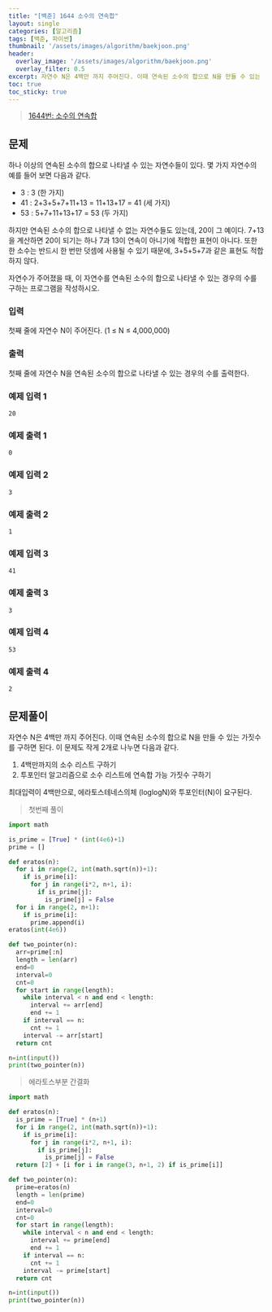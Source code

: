 ```yaml
---
title: "[백준] 1644 소수의 연속합"
layout: single
categories: [알고리즘]
tags: [백준, 파이썬]
thumbnail: '/assets/images/algorithm/baekjoon.png'
header:
  overlay_image: '/assets/images/algorithm/baekjoon.png'
  overlay_filter: 0.5
excerpt: 자연수 N은 4백만 까지 주어진다. 이때 연속된 소수의 합으로 N을 만들 수 있는 가짓수를 구하면 된다. 이 문제도 작게 2개로 나누면 다음과 같다.
toc: true
toc_sticky: true
---
```


>[1644번: 소수의 연속합](https://www.acmicpc.net/problem/1644)
>

## 문제

하나 이상의 연속된 소수의 합으로 나타낼 수 있는 자연수들이 있다. 몇 가지 자연수의 예를 들어 보면 다음과 같다.

- 3 : 3 (한 가지)
- 41 : 2+3+5+7+11+13 = 11+13+17 = 41 (세 가지)
- 53 : 5+7+11+13+17 = 53 (두 가지)

하지만 연속된 소수의 합으로 나타낼 수 없는 자연수들도 있는데, 20이 그 예이다. 7+13을 계산하면 20이 되기는 하나 7과 13이 연속이 아니기에 적합한 표현이 아니다. 또한 한 소수는 반드시 한 번만 덧셈에 사용될 수 있기 때문에, 3+5+5+7과 같은 표현도 적합하지 않다.

자연수가 주어졌을 때, 이 자연수를 연속된 소수의 합으로 나타낼 수 있는 경우의 수를 구하는 프로그램을 작성하시오.

### 입력

첫째 줄에 자연수 N이 주어진다. (1 ≤ N ≤ 4,000,000)

### 출력

첫째 줄에 자연수 N을 연속된 소수의 합으로 나타낼 수 있는 경우의 수를 출력한다.

### 예제 입력 1

```
20
```

### 예제 출력 1

```
0
```

### 예제 입력 2

```
3
```

### 예제 출력 2

```
1
```

### 예제 입력 3

```
41
```

### 예제 출력 3

```
3
```

### 예제 입력 4

```
53
```

### 예제 출력 4

```
2
```

## 문제풀이

자연수 N은 4백만 까지 주어진다. 이때 연속된 소수의 합으로 N을 만들 수 있는 가짓수를 구하면 된다. 이 문제도 작게 2개로 나누면 다음과 같다.

1. 4백만까지의 소수 리스트 구하기
2. 투포인터 알고리즘으로 소수 리스트에 연속합 가능 가짓수 구하기

최대입력이 4백만으로, 에라토스테네스의체 (loglogN)와 투포인터(N)이 요구된다.

> 첫번째 풀이
> 

```python
import math

is_prime = [True] * (int(4e6)+1)
prime = []

def eratos(n):
  for i in range(2, int(math.sqrt(n))+1):
    if is_prime[i]:
      for j in range(i*2, n+1, i):
        if is_prime[j]:
          is_prime[j] = False
  for i in range(2, n+1):
    if is_prime[i]:
      prime.append(i)
eratos(int(4e6))

def two_pointer(n):
  arr=prime[:n]
  length = len(arr)
  end=0
  interval=0
  cnt=0
  for start in range(length):
    while interval < n and end < length:
      interval += arr[end]
      end += 1
    if interval == n:
      cnt += 1
    interval -= arr[start]
  return cnt

n=int(input())
print(two_pointer(n))
```

> 에라토스부분 간결화
> 

```python
import math

def eratos(n):
  is_prime = [True] * (n+1)
  for i in range(2, int(math.sqrt(n))+1):
    if is_prime[i]:
      for j in range(i*2, n+1, i):
        if is_prime[j]:
          is_prime[j] = False
  return [2] + [i for i in range(3, n+1, 2) if is_prime[i]]

def two_pointer(n):
  prime=eratos(n)
  length = len(prime)
  end=0
  interval=0
  cnt=0
  for start in range(length):
    while interval < n and end < length:
      interval += prime[end]
      end += 1
    if interval == n:
      cnt += 1
    interval -= prime[start]
  return cnt

n=int(input())
print(two_pointer(n))
```